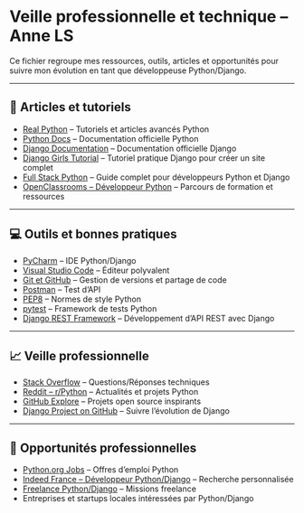 # Veille professionnelle et technique – Anne LS

Ce fichier regroupe mes ressources, outils, articles et opportunités pour suivre mon évolution en tant que développeuse Python/Django.

---

## 📰 Articles et tutoriels
- [Real Python](https://realpython.com/) – Tutoriels et articles avancés Python
- [Python Docs](https://docs.python.org/3/) – Documentation officielle Python
- [Django Documentation](https://docs.djangoproject.com/) – Documentation officielle Django
- [Django Girls Tutorial](https://tutorial.djangogirls.org/) – Tutoriel pratique Django pour créer un site complet
- [Full Stack Python](https://www.fullstackpython.com/) – Guide complet pour développeurs Python et Django
- [OpenClassrooms – Développeur Python](https://openclassrooms.com/fr/paths/185-developpeur-dapplication-python) – Parcours de formation et ressources

---

## 💻 Outils et bonnes pratiques
- [PyCharm](https://www.jetbrains.com/pycharm/) – IDE Python/Django
- [Visual Studio Code](https://code.visualstudio.com/) – Éditeur polyvalent
- [Git et GitHub](https://git-scm.com/) – Gestion de versions et partage de code
- [Postman](https://www.postman.com/) – Test d’API
- [PEP8](https://peps.python.org/pep-0008/) – Normes de style Python
- [pytest](https://docs.pytest.org/) – Framework de tests Python
- [Django REST Framework](https://www.django-rest-framework.org/) – Développement d’API REST avec Django

---

## 📈 Veille professionnelle
- [Stack Overflow](https://stackoverflow.com/questions/tagged/python) – Questions/Réponses techniques
- [Reddit – r/Python](https://www.reddit.com/r/Python/) – Actualités et projets Python
- [GitHub Explore](https://github.com/explore) – Projets open source inspirants
- [Django Project on GitHub](https://github.com/django/django) – Suivre l’évolution de Django

---

## 📝 Opportunités professionnelles
- [Python.org Jobs](https://www.python.org/jobs/) – Offres d’emploi Python
- [Indeed France – Développeur Python/Django](https://www.indeed.fr/) – Recherche personnalisée
- [Freelance Python/Django](https://www.freelance-info.fr/) – Missions freelance
- Entreprises et startups locales intéressées par Python/Django

